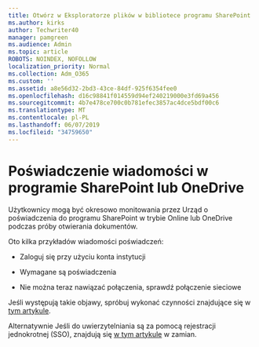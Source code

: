 ```yaml
---
title: Otwórz w Eksploratorze plików w bibliotece programu SharePoint
ms.author: kirks
author: Techwriter40
manager: pamgreen
ms.audience: Admin
ms.topic: article
ROBOTS: NOINDEX, NOFOLLOW
localization_priority: Normal
ms.collection: Adm_O365
ms.custom: ''
ms.assetid: a8e56d32-2bd3-43ce-84df-925f6354fee0
ms.openlocfilehash: d16c98841f014559d94ef240219000e3fd69a456
ms.sourcegitcommit: 4b7e478ce700c0b781efec3857ac4dce5bdf00c6
ms.translationtype: MT
ms.contentlocale: pl-PL
ms.lasthandoff: 06/07/2019
ms.locfileid: "34759650"
---
```

# <a name="credential-messages-in-sharepoint-or-onedrive"></a>Poświadczenie wiadomości w programie SharePoint lub OneDrive

Użytkownicy mogą być okresowo monitowania przez Urząd o poświadczenia do programu SharePoint w trybie Online lub OneDrive podczas próby otwierania dokumentów.

Oto kilka przykładów wiadomości poświadczeń:

- Zaloguj się przy użyciu konta instytucji

- Wymagane są poświadczenia

- Nie można teraz nawiązać połączenia, sprawdź połączenie sieciowe

Jeśli występują takie objawy, spróbuj wykonać czynności znajdujące się w [tym artykule](https://support.microsoft.com/help/2913639/office-applications-periodically-prompt-for-credentials-to-sharepoint).

Alternatywnie Jeśli do uwierzytelniania są za pomocą rejestracji jednokrotnej (SSO), znajdują się [w tym artykule](https://support.microsoft.com/help/4025962/cant-sign-in-after-update-to-office-2016-build-16-0-7967-on-windows-10) w zamian.

